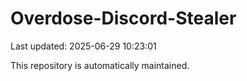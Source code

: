 # Overdose-Discord-Stealer

Last updated: 2025-06-29 10:23:01

This repository is automatically maintained.
